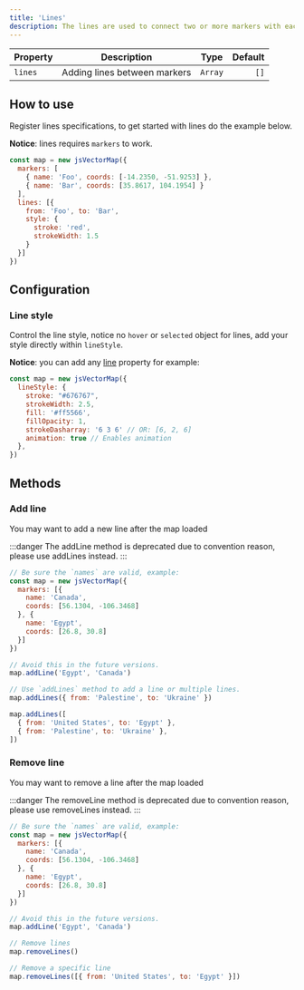 ```yaml
---
title: 'Lines'
description: The lines are used to connect two or more markers with each other.
---
```


| Property      | Description    | Type          | Default       |
| :------------ | :-----------:  | :-----------: | ------------: |
| `lines`       | Adding lines between markers   | `Array`       | `[]`          |

## How to use
Register lines specifications, to get started with lines do the example below.

**Notice**: lines requires `markers` to work.

```js
const map = new jsVectorMap({ 
  markers: [
    { name: 'Foo', coords: [-14.2350, -51.9253] },
    { name: 'Bar', coords: [35.8617, 104.1954] }
  ],
  lines: [{
    from: 'Foo', to: 'Bar',
    style: {
      stroke: 'red',
      strokeWidth: 1.5
    }
  }]
})
```

## Configuration

### Line style
Control the line style, notice no `hover` or `selected` object for lines, add your style directly within `lineStyle`.

**Notice**: you can add any [line](https://developer.mozilla.org/en-US/docs/Web/SVG/Element/line) property for example:

```js
const map = new jsVectorMap({ 
  lineStyle: {
    stroke: "#676767",
    strokeWidth: 2.5,
    fill: '#ff5566',
    fillOpacity: 1,
    strokeDasharray: '6 3 6' // OR: [6, 2, 6]
    animation: true // Enables animation
  },
})
```

## Methods

### Add line
You may want to add a new line after the map loaded

:::danger
The addLine method is deprecated due to convention reason, please use addLines instead.
:::

```js
// Be sure the `names` are valid, example:
const map = new jsVectorMap({
  markers: [{
    name: 'Canada',
    coords: [56.1304, -106.3468]
  }, {
    name: 'Egypt',
    coords: [26.8, 30.8]
  }]
})

// Avoid this in the future versions.
map.addLine('Egypt', 'Canada')

// Use `addLines` method to add a line or multiple lines.
map.addLines({ from: 'Palestine', to: 'Ukraine' })

map.addLines([
  { from: 'United States', to: 'Egypt' },
  { from: 'Palestine', to: 'Ukraine' },
])
```

### Remove line
You may want to remove a line after the map loaded

:::danger
The removeLine method is deprecated due to convention reason, please use removeLines instead.
:::

```js
// Be sure the `names` are valid, example:
const map = new jsVectorMap({
  markers: [{
    name: 'Canada',
    coords: [56.1304, -106.3468]
  }, {
    name: 'Egypt',
    coords: [26.8, 30.8]
  }]
})

// Avoid this in the future versions.
map.addLine('Egypt', 'Canada')

// Remove lines
map.removeLines()

// Remove a specific line
map.removeLines([{ from: 'United States', to: 'Egypt' }])
```